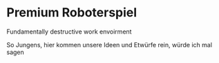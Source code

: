 # Premium Roboterspiel
Fundamentally destructive work envoirment

So Jungens, hier kommen unsere Ideen und Etwürfe rein, würde ich mal sagen

